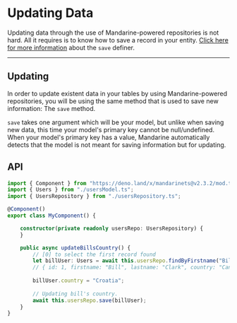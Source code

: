 # Updating Data
Updating data through the use of Mandarine-powered repositories is not hard. All it requires is to know how to save a record in your entity. [Click here for more information](http://localhost:4200/docs/mandarine/mandarine-query-language) about the `save` definer.

----

## Updating

In order to update existent data in your tables by using Mandarine-powered repositories, you will be using the same method that is used to save new information: The `save` method.

`save` takes one argument which will be your model, but unlike when saving new data, this time your model's primary key cannot be null/undefined. When your model's primary key has a value, Mandarine automatically detects that the model is not meant for saving information but for updating.

## API

```typescript
import { Component } from "https://deno.land/x/mandarinets@v2.3.2/mod.ts";
import { Users } from "./usersModel.ts";
import { UsersRepository } from "./usersRepository.ts";

@Component()
export class MyComponent() {

    constructor(private readonly usersRepo: UsersRepository) {
    }

    public async updateBillsCountry() {
        // [0] to select the first record found
        let billUser: Users = await this.usersRepo.findByFirstname("Bill")[0];
        // { id: 1, firstname: "Bill", lastname: "Clark", country: "Canada" }
        
        billUser.country = "Croatia";
        
        // Updating bill's country.
        await this.usersRepo.save(billUser);
    }
}

```

